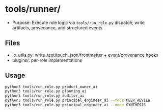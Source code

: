 # tools/runner/

- Purpose: Execute role logic via `tools/run_role.py` dispatch; write artifacts, provenance, and structured events.

## Files
- io_utils.py: write_text/touch_json/frontmatter + event/provenance hooks
- plugins/: per-role implementations

## Usage
```bash
python3 tools/run_role.py product_owner_ai
python3 tools/run_role.py planning_ai
python3 tools/run_role.py auditor_ai
python3 tools/run_role.py principal_engineer_ai --mode PEER_REVIEW
python3 tools/run_role.py principal_engineer_ai --mode SYNTHESIS
```